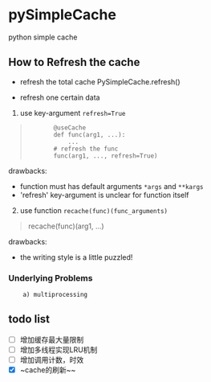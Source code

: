 # pySimpleCache
python simple cache 

## How to Refresh the cache
* refresh the total cache
	PySimpleCache.refresh()

* refresh one certain data
1. use key-argument `refresh=True`
>            @useCache
>            def func(arg1, ...): 
>                ...
>            # refresh the func
>            func(arg1, ..., refresh=True)

drawbacks:
- function must has default arguments `*args` and `**kargs`
- 'refresh' key-argument is unclear for function itself
2. use function `recache(func)(func_arguments)`
> recache(func)(arg1, ...)

drawbacks:
- the writing style is a little puzzled!

### **Underlying Problems**
        a) multiprocessing
    

## todo list
- [ ] 增加缓存最大量限制
- [ ] 增加多线程实现LRU机制
- [ ] 增加调用计数，时效
- [x] ~cache的刷新~~
